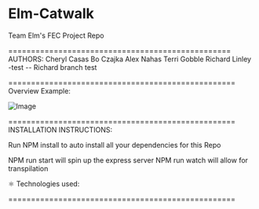 # Elm-Catwalk
Team Elm's FEC Project Repo

=================================================
AUTHORS:
Cheryl Casas
Bo Czajka
Alex Nahas
Terri Gobble
Richard Linley -test
 -- Richard branch test


==================================================
 Overview Example:


 ![Image](http://g.recordit.co/oy74auuewz.gif)



==================================================
INSTALLATION INSTRUCTIONS:

Run NPM install to auto install all your dependencies for this Repo

NPM run start will spin up the express server
NPM run watch will allow for transpilation

⚛ Technologies used:



==================================================